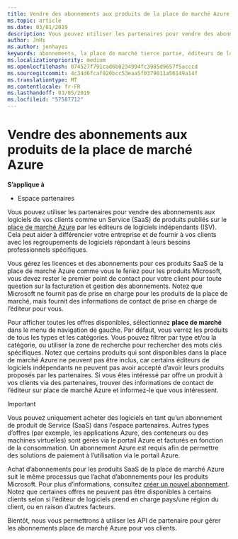 ```yaml
---
title: Vendre des abonnements aux produits de la place de marché Azure | Partenaires
ms.topic: article
ms.date: 03/01/2019
description: Vous pouvez utiliser les partenaires pour vendre des abonnements aux logiciels de vos clients en tant que Service (SaaS) produits publiés sur la place de marché Azure par les éditeurs de logiciels indépendants (ISV).
author: JnHs
ms.author: jenhayes
keywords: abonnements, la place de marché tierce partie, éditeurs de logiciels indépendants
ms.localizationpriority: medium
ms.openlocfilehash: 074527f791cad6b0234994fc3985d9657f5acccd
ms.sourcegitcommit: 4c34d6fcaf020bcc53eaa5f0379011a56149a14f
ms.translationtype: MT
ms.contentlocale: fr-FR
ms.lasthandoff: 03/05/2019
ms.locfileid: "57587712"
---
```

# <a name="sell-subscriptions-to-azure-marketplace-products"></a>Vendre des abonnements aux produits de la place de marché Azure

**S’applique à**

-  Espace partenaires


Vous pouvez utiliser les partenaires pour vendre des abonnements aux logiciels de vos clients comme un Service (SaaS) de produits publiés sur le [place de marché Azure](https://azuremarketplace.microsoft.com/marketplace) par les éditeurs de logiciels indépendants (ISV). Cela peut aider à différencier votre entreprise et de fournir à vos clients avec les regroupements de logiciels répondant à leurs besoins professionnels spécifiques. 

Vous gérez les licences et des abonnements pour ces produits SaaS de la place de marché Azure comme vous le feriez pour les produits Microsoft, vous devez rester le premier point de contact pour votre client pour toute question sur la facturation et gestion des abonnements. Notez que Microsoft ne fournit pas de prise en charge pour les produits de la place de marché, mais fournit des informations de contact de prise en charge de l’éditeur pour vous.

Pour afficher toutes les offres disponibles, sélectionnez **place de marché** dans le menu de navigation de gauche. Par défaut, vous verrez les produits de tous les types et les catégories. Vous pouvez filtrer par type et/ou la catégorie, ou utiliser la zone de recherche pour rechercher des mots clés spécifiques. Notez que certains produits qui sont disponibles dans la place de marché Azure ne peuvent pas être inclus, car certains éditeurs de logiciels indépendants ne peuvent pas avoir accepté d’avoir leurs produits proposés par les partenaires. Si vous êtes intéressé par offre un produit à vos clients via des partenaires, trouver des informations de contact de l’éditeur sur place de marché Azure et informez-le que vous intéressent.

> [!IMPORTANT]
> Vous pouvez uniquement acheter des logiciels en tant qu’un abonnement de produit de Service (SaaS) dans l’espace partenaires. Autres types d’offres (par exemple, les applications Azure, des conteneurs ou des machines virtuelles) sont gérés via le portail Azure et facturés en fonction de la consommation. Un abonnement Azure est requis afin de permettre des solutions de paiement à l’utilisation via le portail Azure.

Achat d’abonnements pour les produits SaaS de la place de marché Azure suit le même processus que l’achat d’abonnements pour les produits Microsoft. Pour plus d’informations, consultez [créer un nouvel abonnement](create-a-new-subscription.md). Notez que certaines offres ne peuvent pas être disponibles à certains clients selon si l’éditeur de logiciels prend en charge pays/une région du client, ou en raison d’autres facteurs.

Bientôt, nous vous permettrons à utiliser les API de partenaire pour gérer les abonnements place de marché Azure pour vos clients. 

